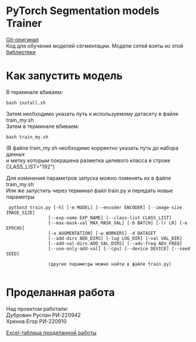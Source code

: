 # PyTorch Segmentation models Trainer 
[Git-оригинал](https://github.com/qprinceqq/segm-models-public) <br/>
Код для обучения моделей сегментации. Модели сетей взяты из этой [библиотеки](https://github.com/qubvel/segmentation_models.pytorch) <br/> 

# Как запустить модель
 В терминале вбиваем: <br/> 
 ```
 bash install.sh
 ```
  
 Затем необходимо указать путь к используемому датасету в файле train_my.sh <br/> 
 Затем в терминале вбиваем: <br/> 
 ```
 bash train_my.sh
 ```
 
 (В файле train_my.sh необходимо корректно указать путь до набора данных <br/>
  и метку которым покрашена разметка целевого класса в строке CLASS_LIST="192") <br/>
 
 Для изменения параметров запуска можно поменять их в файле train_my.sh <br/>
 Или же запустить через терминал файл train.py и передать новые параметры <br/>
 
```
 python3 train.py [-h] [-m MODEL] [--encoder ENCODER] [--image-size IMAGE_SIZE] 
                [--exp-name EXP_NAME] [--class-list CLASS_LIST] 
                [--max-mask-val MAX_MASK_VAL] [-b BATCH] [-lr LR] [-e EPOCHS] 
                [-a AUGMENTATION] [-w WORKERS] -d DATASET 
                [--add-dirs ADD_DIRS] [-log LOG_DIR] [-val VAL_DIR] 
                [--add-val-dirs ADD_VAL_DIRS] [--adv-freq ADV_FREQ] 
                [--use-only-add-val] [--cpu] [--device DEVICE] [--seed SEED] 
 
                (другие параметры можно найти в файле train.py) 
 
```
# Проделанная работа
Над проектом работали: <br/>
Дубровин Руслан РИ-220942 <br/>
Хренов   Егор   РИ-220910 <br/>
      
[Excel-таблица проделанной работы](https://docs.google.com/spreadsheets/d/1qvftg1H0orNYrSY0jhkmTuXq1Tz0SugP8gKB6UadevE/edit?hl=ru#gid=0) 
